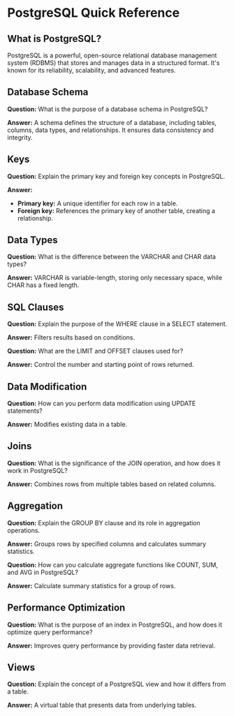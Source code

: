 # PostgreSQL Quick Reference

## What is PostgreSQL?

PostgreSQL is a powerful, open-source relational database management system (RDBMS) that stores and manages data in a structured format. It's known for its reliability, scalability, and advanced features.

## Database Schema

**Question:** What is the purpose of a database schema in PostgreSQL?

**Answer:** A schema defines the structure of a database, including tables, columns, data types, and relationships. It ensures data consistency and integrity.

## Keys

**Question:** Explain the primary key and foreign key concepts in PostgreSQL.

**Answer:**

- **Primary key:** A unique identifier for each row in a table.
- **Foreign key:** References the primary key of another table, creating a relationship.

## Data Types

**Question:** What is the difference between the VARCHAR and CHAR data types?

**Answer:** VARCHAR is variable-length, storing only necessary space, while CHAR has a fixed length.

## SQL Clauses

**Question:** Explain the purpose of the WHERE clause in a SELECT statement.

**Answer:** Filters results based on conditions.

**Question:** What are the LIMIT and OFFSET clauses used for?

**Answer:** Control the number and starting point of rows returned.

## Data Modification

**Question:** How can you perform data modification using UPDATE statements?

**Answer:** Modifies existing data in a table.

## Joins

**Question:** What is the significance of the JOIN operation, and how does it work in PostgreSQL?

**Answer:** Combines rows from multiple tables based on related columns.

## Aggregation

**Question:** Explain the GROUP BY clause and its role in aggregation operations.

**Answer:** Groups rows by specified columns and calculates summary statistics.

**Question:** How can you calculate aggregate functions like COUNT, SUM, and AVG in PostgreSQL?

**Answer:** Calculate summary statistics for a group of rows.

## Performance Optimization

**Question:** What is the purpose of an index in PostgreSQL, and how does it optimize query performance?

**Answer:** Improves query performance by providing faster data retrieval.

## Views

**Question:** Explain the concept of a PostgreSQL view and how it differs from a table.

**Answer:** A virtual table that presents data from underlying tables.
